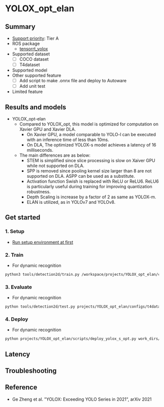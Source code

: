 # YOLOX_opt_elan
## Summary

- [Support priority](https://github.com/tier4/AWML/blob/main/docs/design/autoware_ml_design.md#support-priority): Tier A
- ROS package
  - [tensorrt_yolox](https://github.com/autowarefoundation/autoware.universe/tree/main/perception/tensorrt_yolox)
- Supported dataset
  - [ ] COCO dataset
  - [ ] T4dataset
- Supported model
- Other supported feature
  - [ ] Add script to make .onnx file and deploy to Autoware
  - [ ] Add unit test
- Limited feature

## Results and models

- YOLOX_opt-elan
  - Compared to YOLOX_opt, this model is optimized for computation on Xavier GPU and Xavier DLA.
    - On Xavier GPU, a model comparable to YOLO-l can be executed with an inference time of less than 10ms.
    - On DLA, The optimized YOLOX-s model achieves a latency of 16 milliseconds.
  - The main differences are as below:
    - STEM is simplified since slice processing is slow on Xaiver GPU while not supported on DLA. 
    - SPP is removed since pooling kernel size larger than 8 are not supported on DLA. ASPP can be used as a substitute.
    - Activation function Swish is replaced with ReLU or ReLU6. ReLU6 is particularly useful during training for improving quantization robustness.
    - Depth Scaling is increase by a factor of 2 as same as YOLOX-m.
    - ELAN is utilized, as in YOLOv7 and YOLOv8.
  

## Get started
### 1. Setup

- [Run setup environment at first](/tools/setting_environment/)

### 2. Train

- For dynamic recognition

```bash
python3 tools/detection2d/train.py /workspace/projects/YOLOX_opt_elan/configs/t4dataset/YOLOX_opt-S-DynamicRecognition/yolox-s-opt-elan_960x960_300e_t4dataset.py
```

### 3. Evaluate

- For dynamic recognition

```bash
python tools/detection2d/test.py projects/YOLOX_opt_elan/configs/t4dataset/yolox-s-opt-elan_960x960_300e_t4dataset.py /workspace/work_dirs/yolox-s-opt-elan_960x960_300e_t4dataset/epoch_300.pth
```
### 4. Deploy

- For dynamic recognition

```bash
python projects/YOLOX_opt_elan/scripts/deploy_yolox_s_opt.py work_dirs/yolox-s-opt-elan_960x960_300e_t4dataset/epoch_300.pth projects/YOLOX_opt_elan/scripts/sample/yolox-s+-opt-T4-960x960.py --batch_size 6 --output_onnx_file yolox_s_opt_elan_batch_6.onnx
```

## Latency


## Troubleshooting

## Reference

- Ge Zheng et al. "YOLOX: Exceeding YOLO Series in 2021", arXiv 2021
